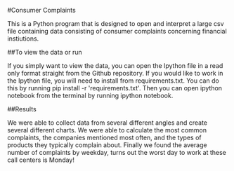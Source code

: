 #Consumer Complaints

This is a Python program that is designed to open and interpret a large csv file
containing data consisting of consumer complaints concerning financial instiutions.


##To view the data or run

If you simply want to view the data, you can open the Ipython file in a read only format straight from the Github repository. If you would like to work in the Ipython
file, you will need to install from requirements.txt. You can do this by running
pip install -r 'requirements.txt'. Then you can open ipython notebook from the
terminal by running ipython notebook.

##Results

We were able to collect data from several different angles and create several
different charts. We were able to calculate the most common complaints, the companies
mentioned most often, and the types of products they typically complain about. Finally
we found the average number of complaints by weekday, turns out the worst day to
work at these call centers is Monday! 
